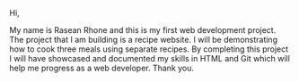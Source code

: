 Hi,

My name is Rasean Rhone and this is my first web development project. The project that I am building is a recipe website. I will be demonstrating how to cook three meals using separate recipes. By completing this project I will have showcased and documented my skills in HTML and Git which will help me progress as a web developer. Thank you.
